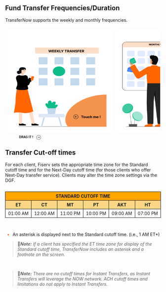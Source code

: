## Fund Transfer Frequencies/Duration

<div>
<p>
TransferNow supports the weekly and monthly frequencies.
</p>
</div>
<div class="flowchart-parent">
        <div class="flowchart-parent1">                       
                <div class="flowchart-child1">
                    <img src="https://raw.githubusercontent.com/Fiserv/transfer-now/develop/assets/images/weekly-transfer-updated.png" style="height:300px;width:300px;">
                </div>
                <div class="flowchart-child2">
                    <p><b style="text-align: center;">Weekly Transfer</b></p>
                    <ul>
                        <li>Every week</li>
                        <li>Every two week</li>
                        <li>Every three week</li>
                        <li>Every four week</li>
                        <li>Every 15 days</li>
                    </ul>
                </div>
        </div>
        <div class="flowchart-parent2">
            <div class="flowchart-child3">
                <img src="https://raw.githubusercontent.com/Fiserv/transfer-now/develop/assets/images/monthly-transfer-updated.png" style="height:300px;width:300px;">
            </div>
            <div class="flowchart-child4">
                <p><b style="text-align: center">Monthly Transfer</b></p>
                <ul>
                    <li>Every month.</li>
                    <li>Every two month.</li>
                    <li>Every three week.</li>
                    <li>Every six week.</li>
                    <li>First business day of the month.</li>
                    <li>Last business day of the month.</li>
                </ul>
            </div>
        </div>
        <div class="flowchart-parent3">
            <div class="flowchart-child5">
                <img src="https://raw.githubusercontent.com/Fiserv/transfer-now/develop/assets/images/durations-updated.png" style="height:300px;width:300px;">
            </div>
            <div class="flowchart-child6">
                    <p><b style="text-align: center;">Durations</b></p>
                <ul>
                    <li>Until a specified number of transactions are made.</li>
                    <li>Until cancelled by the user.</li>
                    <li>Up to but not after a specified date.</li>
                    <li>Until a specified dollar amount is transfered.</li>
                </ul>
            </div>
        </div>
    </div>
<div class="drag-arrow">
            <b  style="font-size:x-small">DRAG IT !</b>
            <img src="https://raw.githubusercontent.com/Fiserv/transfer-now/develop/assets/images/arrow-right.png" style="width:15px;height:15px;"> 
    </div>

## Transfer Cut-off times

<div>
<p>
For each client, Fiserv sets the appropriate time zone for the Standard cutoff time and for the Next-Day 
cutoff time (for those clients who offer Next-Day transfer service). Clients may alter the time zone 
settings via the DGF.</p>
</div>
        <div style="text-align: center;">
            <table style="display:inline-table">
                    <tr>
                        <th colspan="6" style="background-color: orange;"><b>STANDARD CUTOFF TIME</b></th>
                    </tr>
                    <tr style="background-color: rgb(251, 214, 133);">
                        <th><b>ET</b></th>
                        <th><b>CT</b></th>
                        <th><b>MT</b></th>
                        <th><b>PT</b></th>
                        <th><b>AKT</b></th>
                        <th><b>HT</b></th>
                    </tr>
                    <tr>
                        <td>01:00 AM</td>
                        <td>12:00 AM</td>
                        <td>11:00 PM</td>
                        <td>10:00 PM</td>
                        <td>09:00 AM</td>
                        <td>07:00 PM</td>
                    </tr>
                <tbody>
                </tbody>
            </table>
        </div>
        </br>
<div class="card-body">
    <ul>
        <li> An asterisk is displayed next to the Standard cutoff time. (i.e., 1 AM ET*) </li>
    </ul>
</div>

<!-- theme: info -->

 > :memo:_**Note:** If a client has specified the ET time zone for display of the Standard cutoff time, TransferNow includes an asterisk and a footnote on the screen._

 &nbsp;
<!-- theme: info -->

 > :memo:_**Note:** There are no cutoff times for Instant Transfers, as Instant Transfers will leverage the NOW network. ACH cutoff times and limitations do not apply to Instant Transfers._

&nbsp;

<style>
        .flowchart-parent {
            height: 350px;
           border: 2px solid rgba(223, 218, 218, 0.002);
            padding: 5px;
            border-radius: 5px;
            display: flex;
            flex-wrap: wrap;
            flex-direction: column;
            gap: 7px;
            margin-left: 0px;
            align-items: center;
            justify-content: space-evenly;
            box-sizing: border-box;
            overflow-x: scroll;
            background-color: rgba(244, 241, 241, 0);
        }
        .flowchart-parent::-webkit-scrollbar {
            display: none;
        }
        .flowchart-parent {
            -ms-overflow-style: none;
            scrollbar-width: none;
        }
        .flowchart-parent1
        {
            display: flex;
            flex-direction: column;
           border: 3px solid rgba(224, 217, 217, 0);
            border-radius: 10px;
            width: 335px;
            height: 335px;
            gap: 5px;
            background-color: white;
            align-items: center;
            justify-content: center;
        } 
        .flowchart-parent2
        {
            display: flex;
            flex-direction: column;
         border: 3px solid rgba(224, 217, 217, 0);
            border-radius: 10px;
            width: 335px;
            height: 335px;
            gap: 5px;
            background-color: white;
            align-items: center;
            justify-content: center;
        } 
        .flowchart-parent3
        {
            display: flex;
            flex-direction: column;
          border: 3px solid rgba(224, 217, 217, 0);
            border-radius: 10px;
            width: 335px;
            height: 335px;
            gap: 5px;
            background-color: white;
            align-items: center;
            justify-content: center;
        } 
        .flowchart-child1
        {
            flex-direction: row;
        }
        .flowchart-child3   
        {
            flex-direction: row;
        }
        .flowchart-child5  
        {
            flex-direction: row;
        }
        .flowchart-child2
        {
            display: none;
            flex-direction: column;
        }
        .flowchart-child4
        {
            display: none;
            flex-direction: column;
        }
        .flowchart-child6
        {
            display: none;
            flex-direction: column;
        }
        p{
            align-self: center;
        }
        .flowchart-parent ul li::before 
        {
            content: "\2022";
            font-size: 1em;
            color: #f60;
            display: inline-block;
            width: 1em;
            margin-left: -1em;
        }
        .flowchart-parent1:hover
        {
            .flowchart-child1
                {
                    display: none ;
                }
            .flowchart-child2
                {
                    display: flex;
                }
        }
        .flowchart-parent2:hover
        {
            .flowchart-child3
                {
                    display: none ;
                }
            .flowchart-child4
                {
                    display: flex;
                }
        }
        .flowchart-parent3:hover
        {
            .flowchart-child5
                {
                    display: none ;
                }
            .flowchart-child6
                {
                    display: flex;
                }
        }
        .drag-arrow
        {
            display:flex;
            margin-left:45px;
            gap:10px;
        }
        th,td{
                text-align: center;
                border: 1px solid black;
                border-collapse:collapse;
                padding: 5px 5px 5px 5px;
            }
            table
            {
                text-align: center;
                border: 1px solid black;
                border-collapse:collapse;
                margin-right: auto;
                margin-left: auto ;
            } 
            .card-body ul {
        list-style: none;
        padding-left: 20px;
    }
    .card-body ul li::before {
        content: "\2022";
        font-size: 1em;
        color: #f60;
        display: inline-block;
        width: 1em;
        margin-left: -1em;
    }
    </style>
